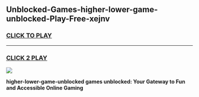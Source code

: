 
## Unblocked-Games-higher-lower-game-unblocked-Play-Free-xejnv
<h3>
<a href="https://premium76.site?title=higher-lower-game-unblocked&ref=22A">CLICK TO PLAY</a></h3>
<hr>

<h3>
<a href="https://premium76.site?title=higher-lower-game-unblocked&ref=22A">CLICK 2 PLAY</a>
  
</h3>

<a href="https://premium76.site?title=higher-lower-game-unblocked&ref=22A"><img src="https://clearcache.store/games.png"></a>


**higher-lower-game-unblocked games unblocked: Your Gateway to Fun and Accessible Online Gaming**
